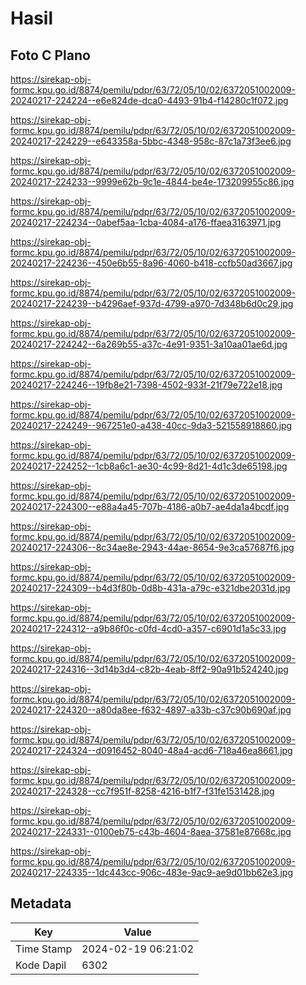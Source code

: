 # Hasil

## Foto C Plano

https://sirekap-obj-formc.kpu.go.id/8874/pemilu/pdpr/63/72/05/10/02/6372051002009-20240217-224224--e6e824de-dca0-4493-91b4-f14280c1f072.jpg

https://sirekap-obj-formc.kpu.go.id/8874/pemilu/pdpr/63/72/05/10/02/6372051002009-20240217-224229--e643358a-5bbc-4348-958c-87c1a73f3ee6.jpg

https://sirekap-obj-formc.kpu.go.id/8874/pemilu/pdpr/63/72/05/10/02/6372051002009-20240217-224233--9999e62b-9c1e-4844-be4e-173209955c86.jpg

https://sirekap-obj-formc.kpu.go.id/8874/pemilu/pdpr/63/72/05/10/02/6372051002009-20240217-224234--0abef5aa-1cba-4084-a176-ffaea3163971.jpg

https://sirekap-obj-formc.kpu.go.id/8874/pemilu/pdpr/63/72/05/10/02/6372051002009-20240217-224236--450e6b55-8a96-4060-b418-ccfb50ad3667.jpg

https://sirekap-obj-formc.kpu.go.id/8874/pemilu/pdpr/63/72/05/10/02/6372051002009-20240217-224239--b4296aef-937d-4799-a970-7d348b6d0c29.jpg

https://sirekap-obj-formc.kpu.go.id/8874/pemilu/pdpr/63/72/05/10/02/6372051002009-20240217-224242--6a269b55-a37c-4e91-9351-3a10aa01ae6d.jpg

https://sirekap-obj-formc.kpu.go.id/8874/pemilu/pdpr/63/72/05/10/02/6372051002009-20240217-224246--19fb8e21-7398-4502-933f-21f79e722e18.jpg

https://sirekap-obj-formc.kpu.go.id/8874/pemilu/pdpr/63/72/05/10/02/6372051002009-20240217-224249--967251e0-a438-40cc-9da3-521558918860.jpg

https://sirekap-obj-formc.kpu.go.id/8874/pemilu/pdpr/63/72/05/10/02/6372051002009-20240217-224252--1cb8a6c1-ae30-4c99-8d21-4d1c3de65198.jpg

https://sirekap-obj-formc.kpu.go.id/8874/pemilu/pdpr/63/72/05/10/02/6372051002009-20240217-224300--e88a4a45-707b-4186-a0b7-ae4da1a4bcdf.jpg

https://sirekap-obj-formc.kpu.go.id/8874/pemilu/pdpr/63/72/05/10/02/6372051002009-20240217-224306--8c34ae8e-2943-44ae-8654-9e3ca57687f6.jpg

https://sirekap-obj-formc.kpu.go.id/8874/pemilu/pdpr/63/72/05/10/02/6372051002009-20240217-224309--b4d3f80b-0d8b-431a-a79c-e321dbe2031d.jpg

https://sirekap-obj-formc.kpu.go.id/8874/pemilu/pdpr/63/72/05/10/02/6372051002009-20240217-224312--a9b86f0c-c0fd-4cd0-a357-c6901d1a5c33.jpg

https://sirekap-obj-formc.kpu.go.id/8874/pemilu/pdpr/63/72/05/10/02/6372051002009-20240217-224316--3d14b3d4-c82b-4eab-8ff2-90a91b524240.jpg

https://sirekap-obj-formc.kpu.go.id/8874/pemilu/pdpr/63/72/05/10/02/6372051002009-20240217-224320--a80da8ee-f632-4897-a33b-c37c90b690af.jpg

https://sirekap-obj-formc.kpu.go.id/8874/pemilu/pdpr/63/72/05/10/02/6372051002009-20240217-224324--d0916452-8040-48a4-acd6-718a46ea8661.jpg

https://sirekap-obj-formc.kpu.go.id/8874/pemilu/pdpr/63/72/05/10/02/6372051002009-20240217-224328--cc7f951f-8258-4216-b1f7-f31fe1531428.jpg

https://sirekap-obj-formc.kpu.go.id/8874/pemilu/pdpr/63/72/05/10/02/6372051002009-20240217-224331--0100eb75-c43b-4604-8aea-37581e87668c.jpg

https://sirekap-obj-formc.kpu.go.id/8874/pemilu/pdpr/63/72/05/10/02/6372051002009-20240217-224335--1dc443cc-906c-483e-9ac9-ae9d01bb62e3.jpg


## Metadata

| Key        | Value               |
| ---------- | ------------------- |
| Time Stamp | 2024-02-19 06:21:02 |
| Kode Dapil | 6302                |



